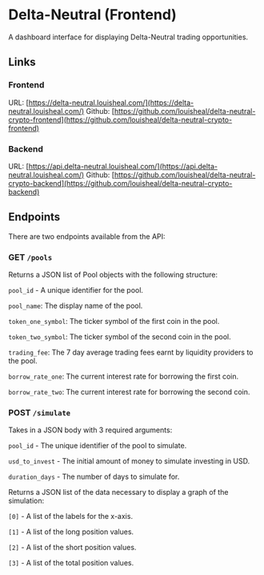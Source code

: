 # Delta-Neutral (Frontend)
A dashboard interface for displaying Delta-Neutral trading opportunities.

## Links

### Frontend
URL: [https://delta-neutral.louisheal.com/](https://delta-neutral.louisheal.com/)
Github: [https://github.com/louisheal/delta-neutral-crypto-frontend](https://github.com/louisheal/delta-neutral-crypto-frontend)

### Backend
URL: [https://api.delta-neutral.louisheal.com/](https://api.delta-neutral.louisheal.com/)
Github: [https://github.com/louisheal/delta-neutral-crypto-backend](https://github.com/louisheal/delta-neutral-crypto-backend)

## Endpoints
There are two endpoints available from the API:

### GET `/pools`
Returns a JSON list of Pool objects with the following structure:

  `pool_id` - A unique identifier for the pool.

  `pool_name`: The display name of the pool.

  `token_one_symbol`: The ticker symbol of the first coin in the pool.

  `token_two_symbol`: The ticker symbol of the second coin in the pool.

  `trading_fee`: The 7 day average trading fees earnt by liquidity providers to the pool.

  `borrow_rate_one`: The current interest rate for borrowing the first coin.

  `borrow_rate_two`: The current interest rate for borrowing the second coin.

### POST `/simulate`
Takes in a JSON body with 3 required arguments:

  `pool_id` - The unique identifier of the pool to simulate.

  `usd_to_invest` - The initial amount of money to simulate investing in USD.

  `duration_days` - The number of days to simulate for.


Returns a JSON list of the data necessary to display a graph of the simulation:

  `[0]` - A list of the labels for the x-axis.

  `[1]` - A list of the long position values.

  `[2]` - A list of the short position values.

  `[3]` - A list of the total position values.